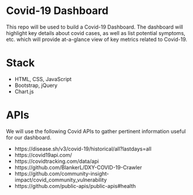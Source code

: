 # Covid-19 Dashboard
This repo will be used to build a Covid-19 Dashboard. The dashboard will highlight key details about covid cases, as well as list potential symptoms, etc. which will provide at-a-glance view of key metrics related to Covid-19.

# Stack
<ul>
  <li>HTML, CSS, JavaScript</li>
  <li>Bootstrap, jQuery</li>
  <li>Chart.js</li>
</ul>

# APIs
We will use the following Covid APIs to gather pertinent information useful for our dashboard.
<ul>
  <li>https://disease.sh/v3/covid-19/historical/all?lastdays=all</li>
  <li>https://covid19api.com/</li>
  <li>https://covidtracking.com/data/api</li>
  <li>https://github.com/BlankerL/DXY-COVID-19-Crawler</li>
  <li>https://github.com/community-insight-impact/covid_community_vulnerability</li>
  <li>https://github.com/public-apis/public-apis#health</li>
</ul>

